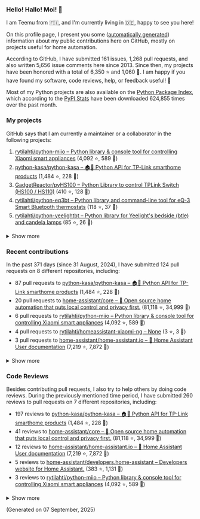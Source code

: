 

### Hello! Hallo! Moi! 👋

I am Teemu from 🇫🇮, and I'm currently living in 🇩🇪, happy to see you here! 

On this profile page, I present you some ([automatically generated](https://github.com/rytilahti/rytilahti)) information about my public contributions here on GitHub, 
mostly on projects useful for home automation.

According to GitHub, I have submitted 161 issues, 1,268 pull requests,
and also written 5,656 issue comments here since 2013.
Since then, my projects have been honored with a total of 6,350 ⭐ and 1,060 🍴.
I am happy if you have found my software, code reviews, help, or feedback useful! 🥰

Most of my Python projects are also available on the [Python Package Index](https://pypi.org/user/rytilahti/),
which according to the [PyPI Stats](https://pypistats.org/) have been downloaded 624,855 times over the past month.


### My projects

GitHub says that I am currently a maintainer or a collaborator in the following projects:

1. [rytilahti/python-miio – Python library & console tool for controlling Xiaomi smart appliances](https://github.com/rytilahti/python-miio) (4,092 ⭐, 589 🍴)
2. [python-kasa/python-kasa – 🏠🤖 Python API for TP-Link smarthome products](https://github.com/python-kasa/python-kasa) (1,484 ⭐, 228 🍴)
3. [GadgetReactor/pyHS100 – Python Library to control TPLink Switch (HS100 / HS110)](https://github.com/GadgetReactor/pyHS100) (410 ⭐, 128 🍴)
4. [rytilahti/python-eq3bt – Python library and command-line tool for eQ-3 Smart Bluetooth thermostats](https://github.com/rytilahti/python-eq3bt) (118 ⭐, 37 🍴)
5. [rytilahti/python-yeelightbt – Python library for Yeelight's bedside (btle) and candela lamps](https://github.com/rytilahti/python-yeelightbt) (85 ⭐, 26 🍴)

<details><summary>Show more</summary><p>

6. [rytilahti/python-songpal – Python library for interfacing with Sony's Songpal devices](https://github.com/rytilahti/python-songpal) (74 ⭐, 25 🍴)
7. [rytilahti/homeassistant-mpris-bridge – Control your Home Assistant media players from your desktop using MPRIS](https://github.com/rytilahti/homeassistant-mpris-bridge) (27 ⭐, 3 🍴)
8. [rytilahti/homeassistant-upnp-availability – UPnP Availability sensor for Home Assistant](https://github.com/rytilahti/homeassistant-upnp-availability) (26 ⭐, 8 🍴)
9. [rytilahti/python-ubus – Python library for accessing ubus over JSON-RPC](https://github.com/rytilahti/python-ubus) (20 ⭐, 9 🍴)
10. [DNS-OARC/ripe-hackathon-dns-caching – Everything you ever wanted to know about caching resolvers but were afraid to ask](https://github.com/DNS-OARC/ripe-hackathon-dns-caching) (4 ⭐, 2 🍴)
11. [rytilahti/homeassistant-xiaomi-ng – None](https://github.com/rytilahti/homeassistant-xiaomi-ng) (3 ⭐, 3 🍴)
12. [rytilahti/python-nucled – Python interface for intel_nuc_led kernel driver](https://github.com/rytilahti/python-nucled) (3 ⭐, 1 🍴)
13. [RUB-SysSec/TurnkeyVPNStudy – None](https://github.com/RUB-SysSec/TurnkeyVPNStudy) (2 ⭐, 1 🍴)
14. [rytilahti/mqtt-bridge – "mqtt-bridge" -- execute shell commands on incoming MQTT messages](https://github.com/rytilahti/mqtt-bridge) (1 ⭐, 0 🍴)
15. [rytilahti/zgrab2_patches – ZGrab2 patches (NetBIOS, UPnP, DNS, SNMP)](https://github.com/rytilahti/zgrab2_patches) (0 ⭐, 0 🍴)
16. [rytilahti/ssdppot – UPnP IGD Honeypöttchen](https://github.com/rytilahti/ssdppot) (0 ⭐, 0 🍴)
17. [rytilahti/repro – repro -- (re)active (pro)ber](https://github.com/rytilahti/repro) (0 ⭐, 0 🍴)
</p></details>

### Recent contributions

In the past 371 days (since 31 August, 2024), I have submitted 124 pull requests on 8 different repositories, including:
* 87 pull requests to [python-kasa/python-kasa – 🏠🤖 Python API for TP-Link smarthome products](https://github.com/python-kasa/python-kasa) (1,484 ⭐, 228 🍴)
* 20 pull requests to [home-assistant/core – :house_with_garden: Open source home automation that puts local control and privacy first.](https://github.com/home-assistant/core) (81,118 ⭐, 34,999 🍴)
* 6 pull requests to [rytilahti/python-miio – Python library & console tool for controlling Xiaomi smart appliances](https://github.com/rytilahti/python-miio) (4,092 ⭐, 589 🍴)
* 4 pull requests to [rytilahti/homeassistant-xiaomi-ng – None](https://github.com/rytilahti/homeassistant-xiaomi-ng) (3 ⭐, 3 🍴)
* 3 pull requests to [home-assistant/home-assistant.io – :blue_book: Home Assistant User documentation](https://github.com/home-assistant/home-assistant.io) (7,219 ⭐, 7,872 🍴)

<details><summary>Show more</summary><p>

* 3 pull requests to [rytilahti/homeassistant-upnp-availability – UPnP Availability sensor for Home Assistant](https://github.com/rytilahti/homeassistant-upnp-availability) (26 ⭐, 8 🍴)
* 1 pull requests to [home-assistant/developers.home-assistant – Developers website for Home Assistant.](https://github.com/home-assistant/developers.home-assistant) (383 ⭐, 1,131 🍴)
</p></details>


### Code Reviews

Besides contributing pull requests, I also try to help others by doing code reviews.
During the previously mentioned time period, I have submitted 260 reviews to pull requests on 7 different repositories, including:
* 197 reviews to [python-kasa/python-kasa – 🏠🤖 Python API for TP-Link smarthome products](https://github.com/python-kasa/python-kasa) (1,484 ⭐, 228 🍴)
* 41 reviews to [home-assistant/core – :house_with_garden: Open source home automation that puts local control and privacy first.](https://github.com/home-assistant/core) (81,118 ⭐, 34,999 🍴)
* 12 reviews to [home-assistant/home-assistant.io – :blue_book: Home Assistant User documentation](https://github.com/home-assistant/home-assistant.io) (7,219 ⭐, 7,872 🍴)
* 5 reviews to [home-assistant/developers.home-assistant – Developers website for Home Assistant.](https://github.com/home-assistant/developers.home-assistant) (383 ⭐, 1,131 🍴)
* 3 reviews to [rytilahti/python-miio – Python library & console tool for controlling Xiaomi smart appliances](https://github.com/rytilahti/python-miio) (4,092 ⭐, 589 🍴)

<details><summary>Show more</summary><p>

* 1 reviews to [rytilahti/python-songpal – Python library for interfacing with Sony's Songpal devices](https://github.com/rytilahti/python-songpal) (74 ⭐, 25 🍴)
* 1 reviews to [rytilahti/homeassistant-xiaomi-ng – None](https://github.com/rytilahti/homeassistant-xiaomi-ng) (3 ⭐, 3 🍴)
</p></details>

(Generated on 07 September, 2025)
